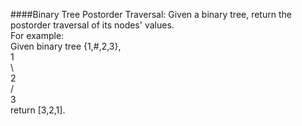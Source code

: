 ####Binary Tree Postorder Traversal:
Given a binary tree, return the postorder traversal of its nodes' values.  
For example:  
Given binary tree {1,#,2,3},  
   1  
    \  
     2  
    /  
   3  
return [3,2,1].  
